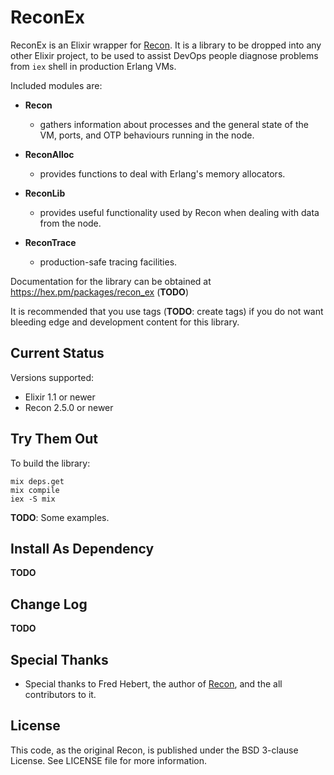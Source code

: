 # ReconEx

ReconEx is an Elixir wrapper for [Recon](https://ferd.github.io/recon/).
It is a library to be dropped into any other Elixir project, to be
used to assist DevOps people diagnose problems from `iex` shell in
production Erlang VMs.

Included modules are:

- **Recon**
  * gathers information about processes and the general state of
    the VM, ports, and OTP behaviours running in the node.

- **ReconAlloc**
  * provides functions to deal with Erlang's memory allocators.

- **ReconLib**
  * provides useful functionality used by Recon when dealing
    with data from the node.

- **ReconTrace**
  * production-safe tracing facilities.

Documentation for the library can be obtained at
https://hex.pm/packages/recon_ex (**TODO**)

It is recommended that you use tags (**TODO**: create tags) if you do
not want bleeding edge and development content for this library.


## Current Status

Versions supported:

- Elixir 1.1 or newer
- Recon 2.5.0 or newer


## Try Them Out

To build the library:

```shell-session
mix deps.get
mix compile
iex -S mix
```

**TODO**: Some examples.


## Install As Dependency

**TODO**


## Change Log

**TODO**


## Special Thanks

- Special thanks to Fred Hebert, the author of [Recon](https://ferd.github.io/recon/),
  and the all contributors to it.


## License

This code, as the original Recon, is published under the BSD 3-clause
License. See LICENSE file for more information.
